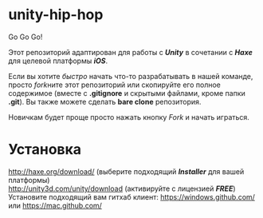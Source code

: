 unity-hip-hop
=============

Go Go Go!

Этот репозиторий адаптирован для работы с ___Unity___ в сочетании с ___Haxe___ для целевой платформы ___iOS___.

Если вы хотите *быстро* начать что-то разрабатывать в нашей команде, просто *fork*ните этот репозиторий или скопируйте его полное содержимое (вместе с **.gitignore** и скрытыми файлами, кроме папки **.git**). Вы также можете сделать **bare clone** репозитория.

Новичкам будет проще просто нажать кнопку *Fork* и начать играться.

Установка
=========

http://haxe.org/download/ (выберите подходящий ___Installer___ для вашей платформы)<br>
http://unity3d.com/unity/download (активируйте с лицензией ___FREE___)<br>
Установите подходящий вам гитхаб клиент:
https://windows.github.com/ или https://mac.github.com/
